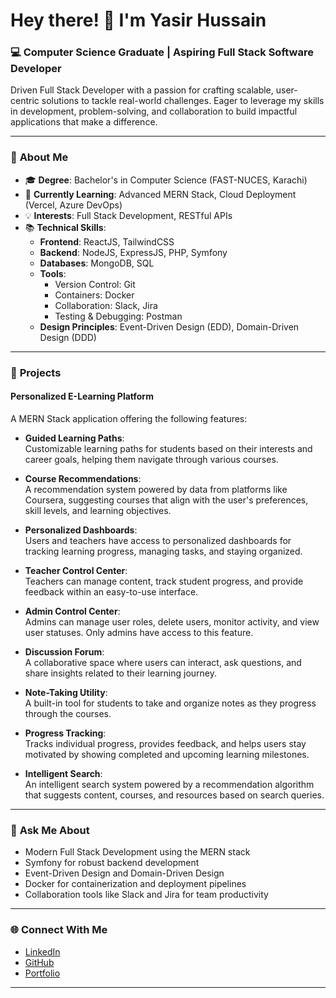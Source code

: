 # Hey there! 👋 I'm Yasir Hussain

### 💻 **Computer Science Graduate | Aspiring Full Stack Software Developer**

Driven Full Stack Developer with a passion for crafting scalable, user-centric solutions to tackle real-world challenges. 
Eager to leverage my skills in development, problem-solving, and collaboration to build impactful applications that make a difference.

---

### 💫 **About Me**
- 🎓 **Degree**: Bachelor's in Computer Science (FAST-NUCES, Karachi)  
- 🌱 **Currently Learning**: Advanced MERN Stack, Cloud Deployment (Vercel, Azure DevOps)  
- 💡 **Interests**: Full Stack Development, RESTful APIs
- 📚 **Technical Skills**:
  - **Frontend**: ReactJS, TailwindCSS  
  - **Backend**: NodeJS, ExpressJS, PHP, Symfony  
  - **Databases**: MongoDB, SQL  
  - **Tools**: 
    - Version Control: Git  
    - Containers: Docker  
    - Collaboration: Slack, Jira  
    - Testing & Debugging: Postman  
  - **Design Principles**: Event-Driven Design (EDD), Domain-Driven Design (DDD)  

---

### 🚀 **Projects**
#### **Personalized E-Learning Platform**
A MERN Stack application offering the following features:

- **Guided Learning Paths**:  
  Customizable learning paths for students based on their interests and career goals, helping them navigate through various courses.

- **Course Recommendations**:  
  A recommendation system powered by data from platforms like Coursera, suggesting courses that align with the user's preferences, skill levels, and learning objectives.

- **Personalized Dashboards**:  
  Users and teachers have access to personalized dashboards for tracking learning progress, managing tasks, and staying organized.

- **Teacher Control Center**:  
  Teachers can manage content, track student progress, and provide feedback within an easy-to-use interface.

- **Admin Control Center**:  
  Admins can manage user roles, delete users, monitor activity, and view user statuses. Only admins have access to this feature.

- **Discussion Forum**:  
  A collaborative space where users can interact, ask questions, and share insights related to their learning journey.

- **Note-Taking Utility**:  
  A built-in tool for students to take and organize notes as they progress through the courses.

- **Progress Tracking**:  
  Tracks individual progress, provides feedback, and helps users stay motivated by showing completed and upcoming learning milestones.

- **Intelligent Search**:  
  An intelligent search system powered by a recommendation algorithm that suggests content, courses, and resources based on search queries.

---

### 💬 **Ask Me About**
- Modern Full Stack Development using the MERN stack  
- Symfony for robust backend development  
- Event-Driven Design and Domain-Driven Design  
- Docker for containerization and deployment pipelines  
- Collaboration tools like Slack and Jira for team productivity

---

### 🌐 **Connect With Me**
- [LinkedIn](https://www.linkedin.com/in/yasir-hussain2k)  
- [GitHub](https://github.com/yasir-hussain2k)  
- [Portfolio](https://my-portfolio-yhz.vercel.app)

---
